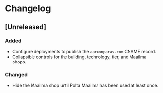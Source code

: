 # Changelog

## [Unreleased]
### Added
- Configure deployments to publish the `aaroonparas.com` CNAME record.
- Collapsible controls for the building, technology, tier, and Maailma shops.

### Changed
- Hide the Maailma shop until Polta Maailma has been used at least once.
